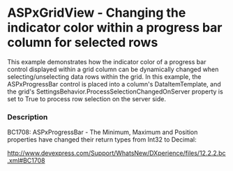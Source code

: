 # ASPxGridView - Changing the indicator color within a progress bar column for selected rows


<p>This example demonstrates how the indicator color of a progress bar control displayed within a grid column can be dynamically changed when selecting/unselecting data rows within the grid. In this example, the ASPxProgressBar control is placed into a column's DataItemTemplate, and the grid's SettingsBehavior.ProcessSelectionChangedOnServer property is set to True to  process row selection on the server side.</p>


<h3>Description</h3>

<p>BC1708: ASPxProgressBar - The Minimum, Maximum and Position properties have changed their return types from Int32 to Decimal:</p><p><a href="http://www.devexpress.com/Support/WhatsNew/DXperience/files/12.2.2.bc.xml#BC1708">http://www.devexpress.com/Support/WhatsNew/DXperience/files/12.2.2.bc.xml#BC1708</a></p>

<br/>


